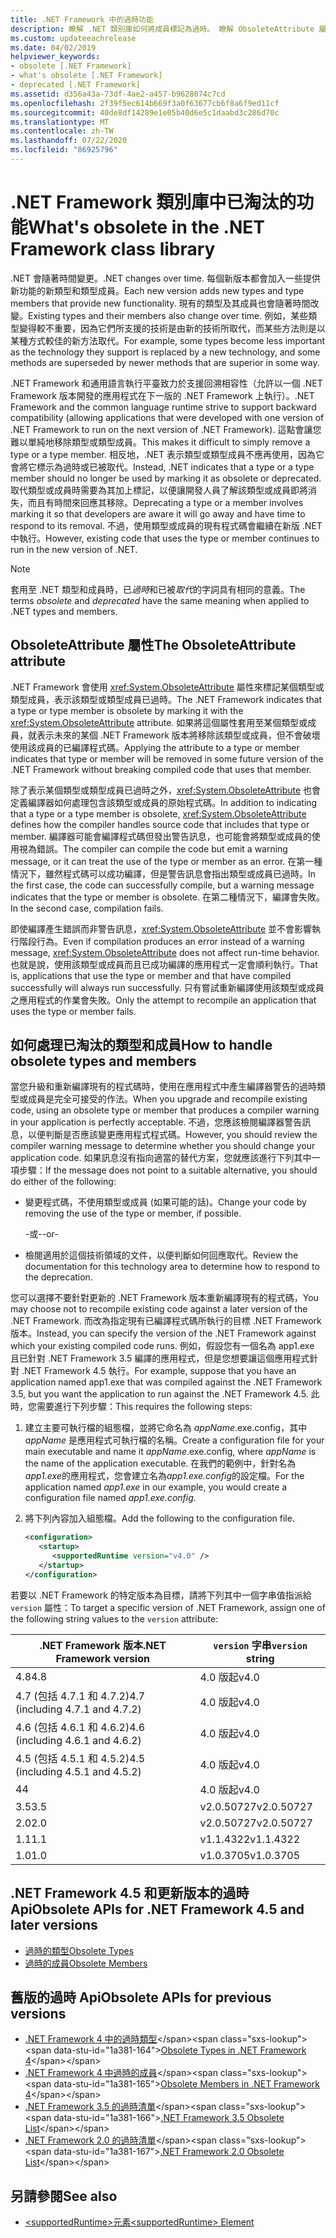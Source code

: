 ```yaml
---
title: .NET Framework 中的過時功能
description: 瞭解 .NET 類別庫如何將成員標記為過時。 瞭解 ObsoleteAttribute 屬性、如何處理過時的類型和成員等等。
ms.custom: updateeachrelease
ms.date: 04/02/2019
helpviewer_keywords:
- obsolete [.NET Framework]
- what's obsolete [.NET Framework]
- deprecated [.NET Framework]
ms.assetid: d356a43a-73df-4ae2-a457-b9628074c7cd
ms.openlocfilehash: 2f39f5ec614b669f3a0f63677cb6f8a6f9ed11cf
ms.sourcegitcommit: 40de8df14289e1e05b40d6e5c1daabd3c286d70c
ms.translationtype: MT
ms.contentlocale: zh-TW
ms.lasthandoff: 07/22/2020
ms.locfileid: "86925796"
---
```

# <a name="whats-obsolete-in-the-net-framework-class-library"></a><span data-ttu-id="1a381-104">.NET Framework 類別庫中已淘汰的功能</span><span class="sxs-lookup"><span data-stu-id="1a381-104">What's obsolete in the .NET Framework class library</span></span>

<span data-ttu-id="1a381-105">.NET 會隨著時間變更。</span><span class="sxs-lookup"><span data-stu-id="1a381-105">.NET changes over time.</span></span> <span data-ttu-id="1a381-106">每個新版本都會加入一些提供新功能的新類型和類型成員。</span><span class="sxs-lookup"><span data-stu-id="1a381-106">Each new version adds new types and type members that provide new functionality.</span></span> <span data-ttu-id="1a381-107">現有的類型及其成員也會隨著時間改變。</span><span class="sxs-lookup"><span data-stu-id="1a381-107">Existing types and their members also change over time.</span></span> <span data-ttu-id="1a381-108">例如，某些類型變得較不重要，因為它們所支援的技術是由新的技術所取代，而某些方法則是以某種方式較佳的新方法取代。</span><span class="sxs-lookup"><span data-stu-id="1a381-108">For example, some types become less important as the technology they support is replaced by a new technology, and some methods are superseded by newer methods that are superior in some way.</span></span>

<span data-ttu-id="1a381-109">.NET Framework 和通用語言執行平臺致力於支援回溯相容性（允許以一個 .NET Framework 版本開發的應用程式在下一版的 .NET Framework 上執行）。</span><span class="sxs-lookup"><span data-stu-id="1a381-109">.NET Framework and the common language runtime strive to support backward compatibility (allowing applications that were developed with one version of .NET Framework to run on the next version of .NET Framework).</span></span> <span data-ttu-id="1a381-110">這點會讓您難以單純地移除類型或類型成員。</span><span class="sxs-lookup"><span data-stu-id="1a381-110">This makes it difficult to simply remove a type or a type member.</span></span> <span data-ttu-id="1a381-111">相反地，.NET 表示類型或類型成員不應再使用，因為它會將它標示為過時或已被取代。</span><span class="sxs-lookup"><span data-stu-id="1a381-111">Instead, .NET indicates that a type or a type member should no longer be used by marking it as obsolete or deprecated.</span></span> <span data-ttu-id="1a381-112">取代類型或成員時需要為其加上標記，以便讓開發人員了解該類型或成員即將消失，而且有時間來回應其移除。</span><span class="sxs-lookup"><span data-stu-id="1a381-112">Deprecating a type or a member involves marking it so that developers are aware it will go away and have time to respond to its removal.</span></span> <span data-ttu-id="1a381-113">不過，使用類型或成員的現有程式碼會繼續在新版 .NET 中執行。</span><span class="sxs-lookup"><span data-stu-id="1a381-113">However, existing code that uses the type or member continues to run in the new version of .NET.</span></span>

> [!NOTE]
> <span data-ttu-id="1a381-114">套用至 .NET 類型和成員時，已*過時*和已被*取代*的字詞具有相同的意義。</span><span class="sxs-lookup"><span data-stu-id="1a381-114">The terms *obsolete* and *deprecated* have the same meaning when applied to .NET types and members.</span></span>

## <a name="the-obsoleteattribute-attribute"></a><span data-ttu-id="1a381-115">ObsoleteAttribute 屬性</span><span class="sxs-lookup"><span data-stu-id="1a381-115">The ObsoleteAttribute attribute</span></span>

<span data-ttu-id="1a381-116">.NET Framework 會使用 <xref:System.ObsoleteAttribute> 屬性來標記某個類型或類型成員，表示該類型或類型成員已過時。</span><span class="sxs-lookup"><span data-stu-id="1a381-116">The .NET Framework indicates that a type or type member is obsolete by marking it with the <xref:System.ObsoleteAttribute> attribute.</span></span> <span data-ttu-id="1a381-117">如果將這個屬性套用至某個類型或成員，就表示未來的某個 .NET Framework 版本將移除該類型或成員，但不會破壞使用該成員的已編譯程式碼。</span><span class="sxs-lookup"><span data-stu-id="1a381-117">Applying the attribute to a type or member indicates that type or member will be removed in some future version of the .NET Framework without breaking compiled code that uses that member.</span></span>

<span data-ttu-id="1a381-118">除了表示某個類型或類型成員已過時之外，<xref:System.ObsoleteAttribute> 也會定義編譯器如何處理包含該類型或成員的原始程式碼。</span><span class="sxs-lookup"><span data-stu-id="1a381-118">In addition to indicating that a type or a type member is obsolete, <xref:System.ObsoleteAttribute> defines how the compiler handles source code that includes that type or member.</span></span> <span data-ttu-id="1a381-119">編譯器可能會編譯程式碼但發出警告訊息，也可能會將類型或成員的使用視為錯誤。</span><span class="sxs-lookup"><span data-stu-id="1a381-119">The compiler can compile the code but emit a warning message, or it can treat the use of the type or member as an error.</span></span> <span data-ttu-id="1a381-120">在第一種情況下，雖然程式碼可以成功編譯，但是警告訊息會指出類型或成員已過時。</span><span class="sxs-lookup"><span data-stu-id="1a381-120">In the first case, the code can successfully compile, but a warning message indicates that the type or member is obsolete.</span></span> <span data-ttu-id="1a381-121">在第二種情況下，編譯會失敗。</span><span class="sxs-lookup"><span data-stu-id="1a381-121">In the second case, compilation fails.</span></span>

<span data-ttu-id="1a381-122">即使編譯產生錯誤而非警告訊息，<xref:System.ObsoleteAttribute> 並不會影響執行階段行為。</span><span class="sxs-lookup"><span data-stu-id="1a381-122">Even if compilation produces an error instead of a warning message, <xref:System.ObsoleteAttribute> does not affect run-time behavior.</span></span> <span data-ttu-id="1a381-123">也就是說，使用該類型或成員而且已成功編譯的應用程式一定會順利執行。</span><span class="sxs-lookup"><span data-stu-id="1a381-123">That is, applications that use the type or member and that have compiled successfully will always run successfully.</span></span> <span data-ttu-id="1a381-124">只有嘗試重新編譯使用該類型或成員之應用程式的作業會失敗。</span><span class="sxs-lookup"><span data-stu-id="1a381-124">Only the attempt to recompile an application that uses the type or member fails.</span></span>

## <a name="how-to-handle-obsolete-types-and-members"></a><span data-ttu-id="1a381-125">如何處理已淘汰的類型和成員</span><span class="sxs-lookup"><span data-stu-id="1a381-125">How to handle obsolete types and members</span></span>

<span data-ttu-id="1a381-126">當您升級和重新編譯現有的程式碼時，使用在應用程式中產生編譯器警告的過時類型或成員是完全可接受的作法。</span><span class="sxs-lookup"><span data-stu-id="1a381-126">When you upgrade and recompile existing code, using an obsolete type or member that produces a compiler warning in your application is perfectly acceptable.</span></span> <span data-ttu-id="1a381-127">不過，您應該檢閱編譯器警告訊息，以便判斷是否應該變更應用程式程式碼。</span><span class="sxs-lookup"><span data-stu-id="1a381-127">However, you should review the compiler warning message to determine whether you should change your application code.</span></span> <span data-ttu-id="1a381-128">如果訊息沒有指向適當的替代方案，您就應該進行下列其中一項步驟：</span><span class="sxs-lookup"><span data-stu-id="1a381-128">If the message does not point to a suitable alternative, you should do either of the following:</span></span>

- <span data-ttu-id="1a381-129">變更程式碼，不使用類型或成員 (如果可能的話)。</span><span class="sxs-lookup"><span data-stu-id="1a381-129">Change your code by removing the use of the type or member, if possible.</span></span>

     <span data-ttu-id="1a381-130">-或-</span><span class="sxs-lookup"><span data-stu-id="1a381-130">-or-</span></span>

- <span data-ttu-id="1a381-131">檢閱適用於這個技術領域的文件，以便判斷如何回應取代。</span><span class="sxs-lookup"><span data-stu-id="1a381-131">Review the documentation for this technology area to determine how to respond to the deprecation.</span></span>

<span data-ttu-id="1a381-132">您可以選擇不要針對更新的 .NET Framework 版本重新編譯現有的程式碼，</span><span class="sxs-lookup"><span data-stu-id="1a381-132">You may choose not to recompile existing code against a later version of the .NET Framework.</span></span> <span data-ttu-id="1a381-133">而改為指定現有已編譯程式碼所執行的目標 .NET Framework 版本。</span><span class="sxs-lookup"><span data-stu-id="1a381-133">Instead, you can specify the version of the .NET Framework against which your existing compiled code runs.</span></span> <span data-ttu-id="1a381-134">例如，假設您有一個名為 app1.exe 且已針對 .NET Framework 3.5 編譯的應用程式，但是您想要讓這個應用程式針對 .NET Framework 4.5 執行。</span><span class="sxs-lookup"><span data-stu-id="1a381-134">For example, suppose that you have an application named app1.exe that was compiled against the .NET Framework 3.5, but you want the application to run against the .NET Framework 4.5.</span></span> <span data-ttu-id="1a381-135">此時，您需要進行下列步驟：</span><span class="sxs-lookup"><span data-stu-id="1a381-135">This requires the following steps:</span></span>

1. <span data-ttu-id="1a381-136">建立主要可執行檔的組態檔，並將它命名為 *appName*.exe.config，其中 *appName* 是應用程式可執行檔的名稱。</span><span class="sxs-lookup"><span data-stu-id="1a381-136">Create a configuration file for your main executable and name it *appName*.exe.config, where *appName* is the name of the application executable.</span></span> <span data-ttu-id="1a381-137">在我們的範例中，針對名為*app1.exe*的應用程式，您會建立名為*app1.exe.config*的設定檔。</span><span class="sxs-lookup"><span data-stu-id="1a381-137">For the application named *app1.exe* in our example, you would create a configuration file named *app1.exe.config*.</span></span>

2. <span data-ttu-id="1a381-138">將下列內容加入組態檔。</span><span class="sxs-lookup"><span data-stu-id="1a381-138">Add the following to the configuration file.</span></span>

    ```xml
    <configuration>
       <startup>
          <supportedRuntime version="v4.0" />
       </startup>
    </configuration>
    ```

<span data-ttu-id="1a381-139">若要以 .NET Framework 的特定版本為目標，請將下列其中一個字串值指派給 `version` 屬性：</span><span class="sxs-lookup"><span data-stu-id="1a381-139">To target a specific version of .NET Framework, assign one of the following string values to the `version` attribute:</span></span>

|<span data-ttu-id="1a381-140">.NET Framework 版本</span><span class="sxs-lookup"><span data-stu-id="1a381-140">.NET Framework version</span></span>|<span data-ttu-id="1a381-141">`version` 字串</span><span class="sxs-lookup"><span data-stu-id="1a381-141">`version` string</span></span>|
|-|-|
|<span data-ttu-id="1a381-142">4.8</span><span class="sxs-lookup"><span data-stu-id="1a381-142">4.8</span></span>|<span data-ttu-id="1a381-143">4.0 版起</span><span class="sxs-lookup"><span data-stu-id="1a381-143">v4.0</span></span>|
|<span data-ttu-id="1a381-144">4.7 (包括 4.7.1 和 4.7.2)</span><span class="sxs-lookup"><span data-stu-id="1a381-144">4.7 (including 4.7.1 and 4.7.2)</span></span>|<span data-ttu-id="1a381-145">4.0 版起</span><span class="sxs-lookup"><span data-stu-id="1a381-145">v4.0</span></span>|
|<span data-ttu-id="1a381-146">4.6 (包括 4.6.1 和 4.6.2)</span><span class="sxs-lookup"><span data-stu-id="1a381-146">4.6 (including 4.6.1 and 4.6.2)</span></span>|<span data-ttu-id="1a381-147">4.0 版起</span><span class="sxs-lookup"><span data-stu-id="1a381-147">v4.0</span></span>|
|<span data-ttu-id="1a381-148">4.5 (包括 4.5.1 和 4.5.2)</span><span class="sxs-lookup"><span data-stu-id="1a381-148">4.5 (including 4.5.1 and 4.5.2)</span></span>|<span data-ttu-id="1a381-149">4.0 版起</span><span class="sxs-lookup"><span data-stu-id="1a381-149">v4.0</span></span>|
|<span data-ttu-id="1a381-150">4</span><span class="sxs-lookup"><span data-stu-id="1a381-150">4</span></span>|<span data-ttu-id="1a381-151">4.0 版起</span><span class="sxs-lookup"><span data-stu-id="1a381-151">v4.0</span></span>|
|<span data-ttu-id="1a381-152">3.5</span><span class="sxs-lookup"><span data-stu-id="1a381-152">3.5</span></span>|<span data-ttu-id="1a381-153">v2.0.50727</span><span class="sxs-lookup"><span data-stu-id="1a381-153">v2.0.50727</span></span>|
|<span data-ttu-id="1a381-154">2.0</span><span class="sxs-lookup"><span data-stu-id="1a381-154">2.0</span></span>|<span data-ttu-id="1a381-155">v2.0.50727</span><span class="sxs-lookup"><span data-stu-id="1a381-155">v2.0.50727</span></span>|
|<span data-ttu-id="1a381-156">1.1</span><span class="sxs-lookup"><span data-stu-id="1a381-156">1.1</span></span>|<span data-ttu-id="1a381-157">v1.1.4322</span><span class="sxs-lookup"><span data-stu-id="1a381-157">v1.1.4322</span></span>|
|<span data-ttu-id="1a381-158">1.0</span><span class="sxs-lookup"><span data-stu-id="1a381-158">1.0</span></span>|<span data-ttu-id="1a381-159">v1.0.3705</span><span class="sxs-lookup"><span data-stu-id="1a381-159">v1.0.3705</span></span>|

## <a name="obsolete-apis-for-net-framework-45-and-later-versions"></a><span data-ttu-id="1a381-160">.NET Framework 4.5 和更新版本的過時 Api</span><span class="sxs-lookup"><span data-stu-id="1a381-160">Obsolete APIs for .NET Framework 4.5 and later versions</span></span>

- [<span data-ttu-id="1a381-161">過時的類型</span><span class="sxs-lookup"><span data-stu-id="1a381-161">Obsolete Types</span></span>](obsolete-types.md)
- [<span data-ttu-id="1a381-162">過時的成員</span><span class="sxs-lookup"><span data-stu-id="1a381-162">Obsolete Members</span></span>](obsolete-members.md)

## <a name="obsolete-apis-for-previous-versions"></a><span data-ttu-id="1a381-163">舊版的過時 Api</span><span class="sxs-lookup"><span data-stu-id="1a381-163">Obsolete APIs for previous versions</span></span>

- <span data-ttu-id="1a381-164">[.NET Framework 4 中的過時類型](https://docs.microsoft.com/previous-versions/dotnet/netframework-4.0/ee461503(v=vs.100))</span><span class="sxs-lookup"><span data-stu-id="1a381-164">[Obsolete Types in .NET Framework 4](https://docs.microsoft.com/previous-versions/dotnet/netframework-4.0/ee461503(v=vs.100))</span></span>
- <span data-ttu-id="1a381-165">[.NET Framework 4 中過時的成員](https://docs.microsoft.com/previous-versions/dotnet/netframework-4.0/ee471421(v=vs.100))</span><span class="sxs-lookup"><span data-stu-id="1a381-165">[Obsolete Members in .NET Framework 4](https://docs.microsoft.com/previous-versions/dotnet/netframework-4.0/ee471421(v=vs.100))</span></span>
- <span data-ttu-id="1a381-166">[.NET Framework 3.5 的過時清單](https://docs.microsoft.com/previous-versions/cc835481(v=msdn.10))</span><span class="sxs-lookup"><span data-stu-id="1a381-166">[.NET Framework 3.5 Obsolete List](https://docs.microsoft.com/previous-versions/cc835481(v=msdn.10))</span></span>
- <span data-ttu-id="1a381-167">[.NET Framework 2.0 的過時清單](https://docs.microsoft.com/previous-versions/aa497286(v=msdn.10))</span><span class="sxs-lookup"><span data-stu-id="1a381-167">[.NET Framework 2.0 Obsolete List](https://docs.microsoft.com/previous-versions/aa497286(v=msdn.10))</span></span>

## <a name="see-also"></a><span data-ttu-id="1a381-168">另請參閱</span><span class="sxs-lookup"><span data-stu-id="1a381-168">See also</span></span>

- [<span data-ttu-id="1a381-169">\<supportedRuntime>元素</span><span class="sxs-lookup"><span data-stu-id="1a381-169">\<supportedRuntime> Element</span></span>](../configure-apps/file-schema/startup/supportedruntime-element.md)
